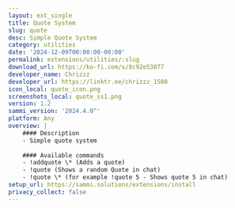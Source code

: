 ```yaml
---
layout: ext_single
title: Quote System
slug: quote
desc: Simple Quote System
category: utilities
date: '2024-12-09T00:00:00-00:00'
permalink: extensions/utilities/:slug
download_url: https://ko-fi.com/s/8c92e53077
developer_name: Chrizzz
developer_url: https://linktr.ee/chrizzz_1508
icon_local: quote_icon.png
screenshots_local: quote_ss1.png
version: 1.2
sammi_version: '2024.4.0^'
platform: Any
overview: |
    #### Description
    - Simple quote system
    
    #### Available commands
    - !addquote \* (Adds a quote)
    - !quote (Shows a random Quote in chat)
    - !quote \* (for example !quote 5 - Shows quote 5 in chat)
setup_url: https://sammi.solutions/extensions/install
privacy_collect: false
---
```

